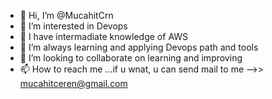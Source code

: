 - 👋 Hi, I’m @MucahitCrn
- 👀 I’m interested in Devops
- 🌱 I have intermadiate knowledge of AWS
- 🌱 I’m always learning and applying Devops path and tools
- 💞️ I’m looking to collaborate on learning and improving
- 📫 How to reach me ...if u wnat, u can send mail to me -->> mucahitceren@gmail.com

<!---
MucahitCrn/MucahitCrn is a ✨ special ✨ repository because its `README.md` (this file) appears on your GitHub profile.
You can click the Preview link to take a look at your changes.
--->
